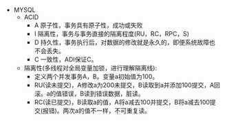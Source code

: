 - MYSQL
    - ACID
        - A 原子性，事务具有原子性，成功或失败
        - I 隔离性，事务与事务直接的隔离程度(RU，RC，RPC，S)
        - D 持久性，事务执行后，对数据的修改就是永久的，即便系统故障也不会丢失。
        - C 一致性，ADI保证C。
    - 隔离性(多线程对全局变量加锁，进行理解隔离线):
        - 定义两个并发事务A，B。变量a初始值为100。
        - RU(读未提交)，A修改a为200未提交，B读取到a并添加100提交，A回滚。a的值错误，B读到错误数据，脏读。
        - RC(读已提交)，B读取a的值，A将a减去100并提交，B将a减去100提交(报错)。两次a的值不一样，不可重复读。
